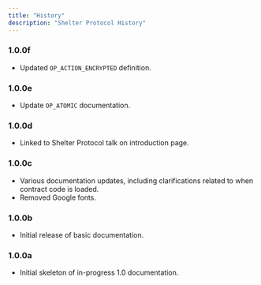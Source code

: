 ```yaml
---
title: "History"
description: "Shelter Protocol History"
---
```


### 1.0.0f

- Updated `OP_ACTION_ENCRYPTED` definition.

### 1.0.0e

- Update `OP_ATOMIC` documentation.

### 1.0.0d

- Linked to Shelter Protocol talk on introduction page.

### 1.0.0c

- Various documentation updates, including clarifications related to when contract code is loaded.
- Removed Google fonts.

### 1.0.0b

- Initial release of basic documentation.

### 1.0.0a

- Initial skeleton of in-progress 1.0 documentation.
